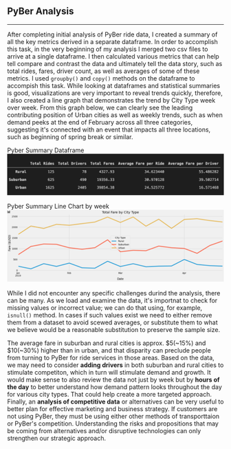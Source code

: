 ## PyBer Analysis
---

After completing initial analysis of PyBer ride data, I created a summary of all the key metrics derived in a separate dataframe. In order to accomplish this task, in the very beginning of my analysis I merged two csv files to arrive at a single dataframe. I then calculated various metrics that can help tell compare and contrast the data and ultimately tell the data story, such as total rides, fares, driver count, as well as averages of some of these metrics. I used `groupby()` and `copy()` methods on the dataframe to accompish this task. While looking at dataframes and statistical summaries is good, visualizations are very important to reveal trends quickly, therefore, I also created a line graph that demonstrates the trend by City Type week over week. From this graph below, we can clearly see the leading contributing position of Urban cities as well as weekly trends, such as when demand peeks at the end of February across all three categories, suggesting it's connected with an event that impacts all three locations, such as beginning of spring break or similar.

Pyber Summary Dataframe
![Pyber Summary Dataframe](https://github.com/AnnaS0272/PyBer_Analysis/blob/master/Analysis/pyber_summary_df.png)

Pyber Summary Line Chart by week
![Pyber Summary Line Chart by week](https://github.com/AnnaS0272/PyBer_Analysis/blob/master/Analysis/Pyber%20Summary%20Line%20Chart%20by%20week.png)


While I did not encounter any specific challenges durind the analysis, there can be many. As we load and examine the data, it's importnat to check for missing values or incorrect value; we can do that using, for example, `isnull()` method. In cases if such values exist we need to either remove them from a dataset to avoid scewed averages, or substitute them to what we believe would be a reasonable substitution to preserve the sample size. 

The average fare in suburban and rural cities is approx. $5(~15%) and $10(~30%) higher than in urban, and that disparity can preclude people from turning to PyBer for ride services in those areas. Based on the data, we may need to consider **adding drivers** in both suburban and rural cities to stimulate competiton, which in turn will stimulate demand and growth. It would make sense to also review the data not just by week but by **hours of the day** to better understand how demand pattern looks throughout the day for various city types. That could help create a more targeted approach. Finally, an **analysis of competitive data** or alternatives can be very useful to better plan for effective marketing and business strategy. If customers are not using PyBer, they must be using either other methods of transporttaion or PyBer's competition. Understanding the risks and propositions that may be coming from alternatives and/or disruptive technologies can only strengthen our strategic approach.  


